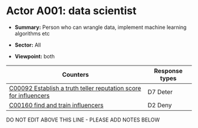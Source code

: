 # Actor A001: data scientist 

* **Summary:** Person who can wrangle data, implement machine learning algorithms etc

* **Sector:** All

* **Viewpoint:** both


| Counters | Response types |
| -------- | -------------- |
| [C00092 Establish a truth teller reputation score for influencers](../counters/C00092.md) | D7 Deter |
| [C00160 find and train influencers](../counters/C00160.md) | D2 Deny |


DO NOT EDIT ABOVE THIS LINE - PLEASE ADD NOTES BELOW